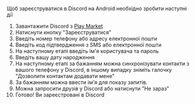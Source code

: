 Щоб зареєструватися в Discord на Android необхідно зробити наступні дії
1. Завантажити Discord з [Play Market](https://play.google.com/store/apps/details?id=com.discord&hl=uk&gl=UA)
2. Натиснути кнопку "Зареєструватися"
3. Введіть номер телефону або адресу електронної пошти
4. Введіть код підтвердження з SMS або електронної пошти
5. На наступному етапі введіть ім'я користувача та пароль
6. Введіть вашу дату народження
7. На наступному етапі за бажанням можна синхронізувати контакти з вашого телефону у Discord, в іншому випадку зніміть галочку "Дозволити контактам додавати мене"
8. За бажанням можна ввести ім'я для показу запитів.
9. Можна запросити друзів у Discord або натиснути "Не зараз"
10. Готово! Ви зареєстровані в Discord
